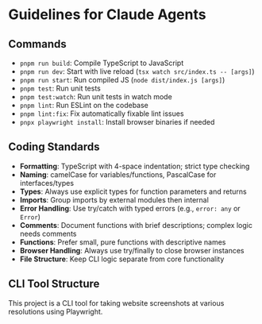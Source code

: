 # Guidelines for Claude Agents

## Commands

- `pnpm run build`: Compile TypeScript to JavaScript
- `pnpm run dev`: Start with live reload (`tsx watch src/index.ts -- [args]`)
- `pnpm run start`: Run compiled JS (`node dist/index.js [args]`)
- `pnpm test`: Run unit tests
- `pnpm test:watch`: Run unit tests in watch mode
- `pnpm lint`: Run ESLint on the codebase
- `pnpm lint:fix`: Fix automatically fixable lint issues
- `pnpx playwright install`: Install browser binaries if needed

## Coding Standards

- **Formatting**: TypeScript with 4-space indentation; strict type checking
- **Naming**: camelCase for variables/functions, PascalCase for interfaces/types
- **Types**: Always use explicit types for function parameters and returns
- **Imports**: Group imports by external modules then internal
- **Error Handling**: Use try/catch with typed errors (e.g., `error: any` or `Error`)
- **Comments**: Document functions with brief descriptions; complex logic needs comments
- **Functions**: Prefer small, pure functions with descriptive names
- **Browser Handling**: Always use try/finally to close browser instances
- **File Structure**: Keep CLI logic separate from core functionality

## CLI Tool Structure
This project is a CLI tool for taking website screenshots at various resolutions using Playwright.